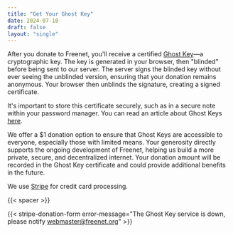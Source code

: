 ```yaml
---
title: "Get Your Ghost Key"
date: 2024-07-10
draft: false
layout: "single"
---
```


After you donate to Freenet, you'll receive a certified [Ghost Key](/ghostkey/)—a cryptographic key.
The key is generated in your browser, then "blinded" before being sent to our server. The server
signs the blinded key without ever seeing the unblinded version, ensuring that your donation remains
anonymous. Your browser then unblinds the signature, creating a signed certificate.

It's important to store this certificate securely, such as in a secure note within your password
manager. You can read an article about Ghost Keys [here](/news/introducing-ghost-keys/).

We offer a $1 donation option to ensure that Ghost Keys are accessible to everyone, especially those
with limited means. Your generosity directly supports the ongoing development of Freenet, helping us
build a more private, secure, and decentralized internet. Your donation amount will be recorded in
the Ghost Key certificate and could provide additional benefits in the future.

We use [Stripe](https://stripe.com/) for credit card processing.

{{< spacer >}}

{{< stripe-donation-form error-message="The Ghost Key service is down, please notify webmaster@freenet.org" >}}
